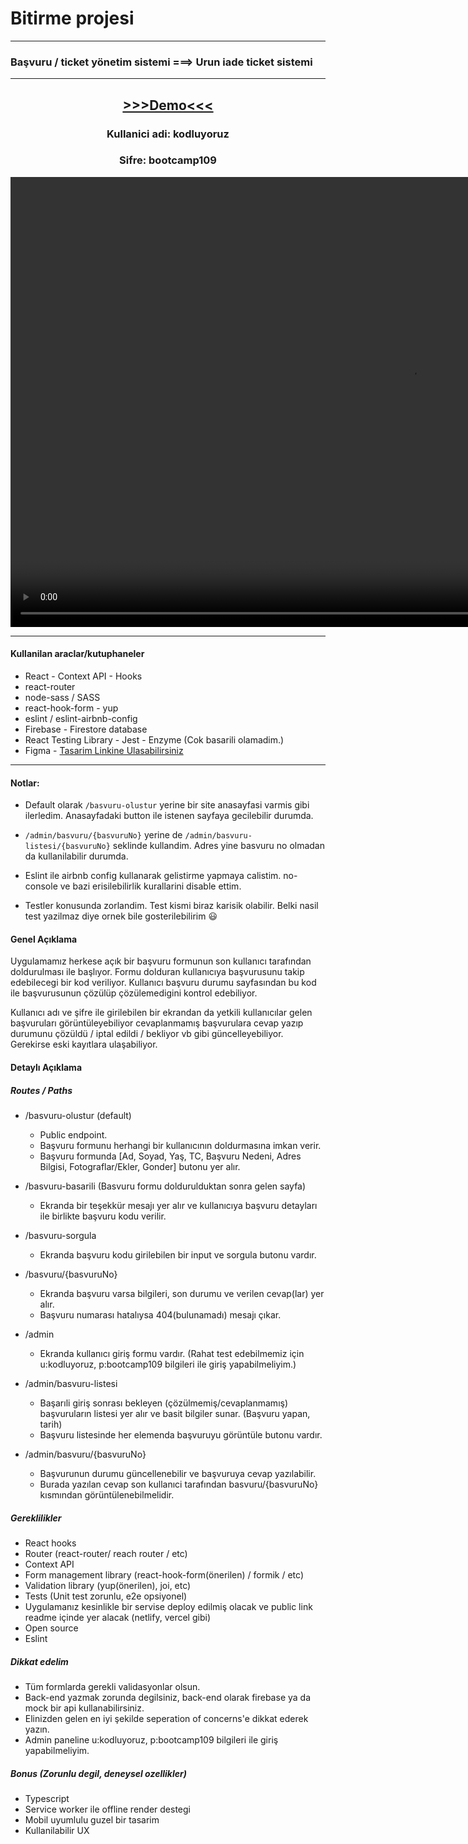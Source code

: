# Bitirme projesi

---

### Başvuru / ticket yönetim sistemi ===> Urun iade ticket sistemi

---

<h2 align="center"> 
 <a href="https://graduation-project-yusufcmlt.netlify.app" target="_blank" >>>>Demo<<<</a></h2>
 <h3 align="center"> Kullanici adi: kodluyoruz</h3>
 <h3 align="center"> Sifre: bootcamp109</h3>

<video src=" https://user-images.githubusercontent.com/58252790/131495574-d18c8897-09cf-4255-885e-a0ddab83c8d6.mp4" width="1280" height="720" controls preload autoplay></video>

---

#### Kullanilan araclar/kutuphaneler

- React - Context API - Hooks
- react-router
- node-sass / SASS
- react-hook-form - yup
- eslint / eslint-airbnb-config
- Firebase - Firestore database
- React Testing Library - Jest - Enzyme (Cok basarili olamadim.)
- Figma - [Tasarim Linkine Ulasabilirsiniz](https://www.figma.com/file/dKSRwEgMKDe1pWKkOoSALX/innovance-graduation-project?node-id=0%3A1)

---

#### Notlar:

- Default olarak `/basvuru-olustur` yerine bir site anasayfasi varmis gibi ilerledim. Anasayfadaki button ile istenen sayfaya gecilebilir durumda.

- `/admin/basvuru/{basvuruNo}` yerine de `/admin/basvuru-listesi/{basvuruNo}` seklinde kullandim. Adres yine basvuru no olmadan da kullanilabilir durumda.

- Eslint ile airbnb config kullanarak gelistirme yapmaya calistim. no-console ve bazi erisilebilirlik kurallarini disable ettim.

- Testler konusunda zorlandim. Test kismi biraz karisik olabilir. Belki nasil test yazilmaz diye ornek bile gosterilebilirim 😃

#### Genel Açıklama

Uygulamamız herkese açık bir başvuru formunun son kullanıcı tarafından doldurulması ile başlıyor.
Formu dolduran kullanıcıya başvurusunu takip edebilecegi bir kod veriliyor. Kullanıcı başvuru durumu sayfasından bu kod ile başvurusunun çözülüp çözülemedigini kontrol edebiliyor.

Kullanıcı adı ve şifre ile girilebilen bir ekrandan da yetkili kullanıcılar gelen başvuruları görüntüleyebiliyor cevaplanmamış başvurulara cevap yazıp durumunu çözüldü / iptal edildi / bekliyor vb gibi güncelleyebiliyor. Gerekirse eski kayıtlara ulaşabiliyor.

#### Detaylı Açıklama

##### Routes / Paths

- /basvuru-olustur (default)

  - Public endpoint.
  - Başvuru formunu herhangi bir kullanıcının doldurmasına imkan verir.
  - Başvuru formunda [Ad, Soyad, Yaş, TC, Başvuru Nedeni, Adres Bilgisi, Fotograflar/Ekler, Gonder] butonu yer alır.

- /basvuru-basarili (Basvuru formu doldurulduktan sonra gelen sayfa)

  - Ekranda bir teşekkür mesajı yer alır ve kullanıcıya başvuru detayları ile birlikte başvuru kodu verilir.

- /basvuru-sorgula

  - Ekranda başvuru kodu girilebilen bir input ve sorgula butonu vardır.

- /basvuru/{basvuruNo}

  - Ekranda başvuru varsa bilgileri, son durumu ve verilen cevap(lar) yer alır.
  - Başvuru numarası hatalıysa 404(bulunamadı) mesajı çıkar.

- /admin

  - Ekranda kullanıcı giriş formu vardır. (Rahat test edebilmemiz için u:kodluyoruz, p:bootcamp109 bilgileri ile giriş yapabilmeliyim.)

- /admin/basvuru-listesi

  - Başarıli giriş sonrası bekleyen (çözülmemiş/cevaplanmamış) başvuruların listesi yer alır ve basit bilgiler sunar. (Başvuru yapan, tarih)
  - Başvuru listesinde her elemenda başvuruyu görüntüle butonu vardır.

- /admin/basvuru/{basvuruNo}
  - Başvurunun durumu güncellenebilir ve başvuruya cevap yazılabilir.
  - Burada yazılan cevap son kullanıci tarafından basvuru/{basvuruNo} kısmından görüntülenebilmelidir.

##### Gereklilikler

- React hooks
- Router (react-router/ reach router / etc)
- Context API
- Form management library (react-hook-form(önerilen) / formik / etc)
- Validation library (yup(önerilen), joi, etc)
- Tests (Unit test zorunlu, e2e opsiyonel)
- Uygulamanız kesinlikle bir servise deploy edilmiş olacak ve public link readme içinde yer alacak (netlify, vercel gibi)
- Open source
- Eslint

##### Dikkat edelim

- Tüm formlarda gerekli validasyonlar olsun.
- Back-end yazmak zorunda degilsiniz, back-end olarak firebase ya da mock bir api kullanabilirsiniz.
- Elinizden gelen en iyi şekilde seperation of concerns'e dikkat ederek yazın.
- Admin paneline u:kodluyoruz, p:bootcamp109 bilgileri ile giriş yapabilmeliyim.

##### Bonus (Zorunlu degil, deneysel ozellikler)

- Typescript
- Service worker ile offline render destegi
- Mobil uyumlulu guzel bir tasarim
- Kullanilabilir UX
